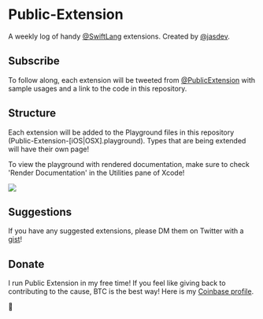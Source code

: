 # Public-Extension

A weekly log of handy [@SwiftLang](https://twitter.com/swiftlang) extensions. Created by [@jasdev](https://twitter.com/jasdev).

## Subscribe

To follow along, each extension will be tweeted from [@PublicExtension](https://twitter.com/PublicExtension) with sample usages and a link to the code in this repository.

## Structure

Each extension will be added to the Playground files in this repository (Public-Extension-[iOS|OSX].playground). Types that are being extended will have their own page!

To view the playground with rendered documentation, make sure to check 'Render Documentation' in the Utilities pane of Xcode!

![](http://i.imgur.com/is7c9yS.png)

## Suggestions

If you have any suggested extensions, please DM them on Twitter with a [gist](https://gist.github.com)!

## Donate

I run Public Extension in my free time! If you feel like giving back to contributing to the cause, BTC is the best way! Here is my [Coinbase profile](https://www.coinbase.com/jasdev).   

:blue_heart:
